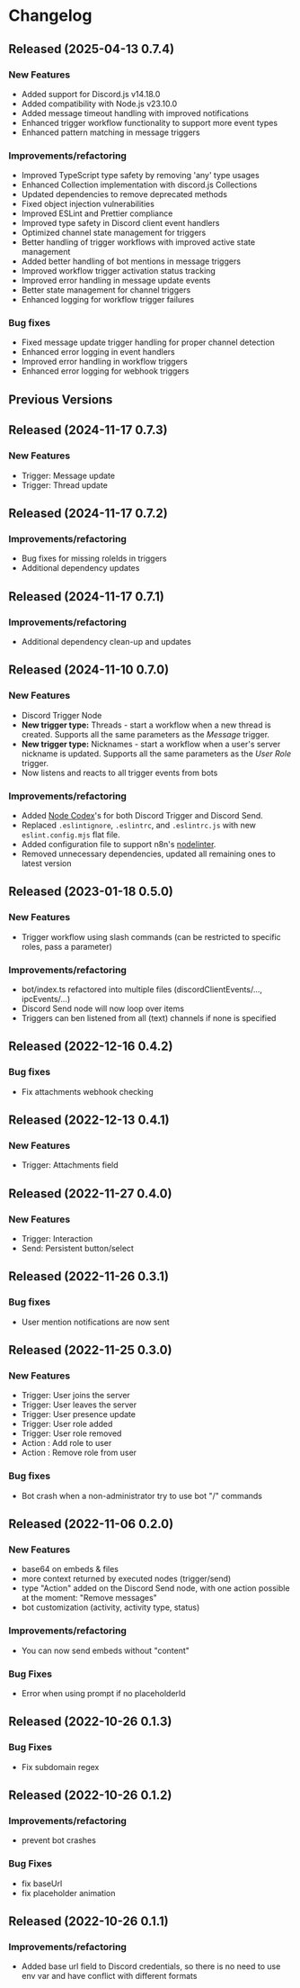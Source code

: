 # Changelog

## Released (2025-04-13 0.7.4)

### New Features

- Added support for Discord.js v14.18.0
- Added compatibility with Node.js v23.10.0
- Added message timeout handling with improved notifications
- Enhanced trigger workflow functionality to support more event types
- Enhanced pattern matching in message triggers

### Improvements/refactoring

- Improved TypeScript type safety by removing 'any' type usages
- Enhanced Collection implementation with discord.js Collections
- Updated dependencies to remove deprecated methods
- Fixed object injection vulnerabilities
- Improved ESLint and Prettier compliance
- Improved type safety in Discord client event handlers
- Optimized channel state management for triggers
- Better handling of trigger workflows with improved active state management
- Added better handling of bot mentions in message triggers
- Improved workflow trigger activation status tracking
- Improved error handling in message update events
- Better state management for channel triggers
- Enhanced logging for workflow trigger failures

### Bug fixes

- Fixed message update trigger handling for proper channel detection
- Enhanced error logging in event handlers
- Improved error handling in workflow triggers
- Enhanced error logging for webhook triggers

## Previous Versions

## Released (2024-11-17 0.7.3)

### New Features

- Trigger: Message update
- Trigger: Thread update

## Released (2024-11-17 0.7.2)

### Improvements/refactoring

- Bug fixes for missing roleIds in triggers
- Additional dependency updates

## Released (2024-11-17 0.7.1)

### Improvements/refactoring

- Additional dependency clean-up and updates

## Released (2024-11-10 0.7.0)

### New Features

- Discord Trigger Node
- **New trigger type:** Threads - start a workflow when a new thread is created. Supports all the same parameters as the _Message_ trigger.
- **New trigger type:** Nicknames - start a workflow when a user's server nickname is updated. Supports all the same parameters as the _User Role_ trigger.
- Now listens and reacts to all trigger events from bots

### Improvements/refactoring

- Added [Node Codex](https://docs.n8n.io/integrations/creating-nodes/build/reference/node-codex-files/)'s for both Discord Trigger and Discord Send.
- Replaced `.eslintignore`, `.eslintrc`, and `.eslintrc.js` with new `eslint.config.mjs` flat file.
- Added configuration file to support n8n's [nodelinter](https://github.com/n8n-io/nodelinter).
- Removed unnecessary dependencies, updated all remaining ones to latest version

## Released (2023-01-18 0.5.0)

### New Features

- Trigger workflow using slash commands (can be restricted to specific roles, pass a parameter)

### Improvements/refactoring

- bot/index.ts refactored into multiple files (discordClientEvents/..., ipcEvents/...)
- Discord Send node will now loop over items
- Triggers can ben listened from all (text) channels if none is specified

## Released (2022-12-16 0.4.2)

### Bug fixes

- Fix attachments webhook checking

## Released (2022-12-13 0.4.1)

### New Features

- Trigger: Attachments field

## Released (2022-11-27 0.4.0)

### New Features

- Trigger: Interaction
- Send: Persistent button/select

## Released (2022-11-26 0.3.1)

### Bug fixes

- User mention notifications are now sent

## Released (2022-11-25 0.3.0)

### New Features

- Trigger: User joins the server
- Trigger: User leaves the server
- Trigger: User presence update
- Trigger: User role added
- Trigger: User role removed
- Action : Add role to user
- Action : Remove role from user

### Bug fixes

- Bot crash when a non-administrator try to use bot "/" commands

## Released (2022-11-06 0.2.0)

### New Features

- base64 on embeds & files
- more context returned by executed nodes (trigger/send)
- type "Action" added on the Discord Send node, with one action possible at the moment: "Remove messages"
- bot customization (activity, activity type, status)

### Improvements/refactoring

- You can now send embeds without "content"

### Bug Fixes

- Error when using prompt if no placeholderId

## Released (2022-10-26 0.1.3)

### Bug Fixes

- Fix subdomain regex

## Released (2022-10-26 0.1.2)

### Improvements/refactoring

- prevent bot crashes

### Bug Fixes

- fix baseUrl
- fix placeholder animation

## Released (2022-10-26 0.1.1)

### Improvements/refactoring

- Added base url field to Discord credentials, so there is no need to use env var and have conflict with different formats
